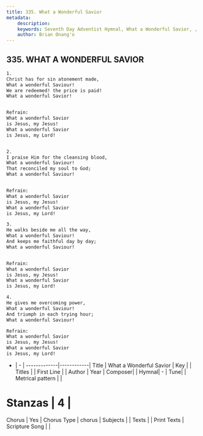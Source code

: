 ```yaml
---
title: 335. What a Wonderful Savior
metadata:
    description: 
    keywords: Seventh Day Adventist Hymnal, What a Wonderful Savior, , 
    author: Brian Onang'o
---
```



## 335. WHAT A WONDERFUL SAVIOR

```txt
1.
Christ has for sin atonement made,
What a wonderful Saviour!
We are redeemed! the price is paid!
What a wonderful Savior!


Refrain:
What a wonderful Savior
is Jesus, my Jesus!
What a wonderful Savior
is Jesus, my Lord!


2.
I praise Him for the cleansing blood,
What a wonderful Saviour!
That reconciled my soul to God;
What a wonderful Saviour!


Refrain:
What a wonderful Savior
is Jesus, my Jesus!
What a wonderful Savior
is Jesus, my Lord!

3.
He walks beside me all the way,
What a wonderful Saviour!
And keeps me faithful day by day;
What a wonderful Saviour!


Refrain:
What a wonderful Savior
is Jesus, my Jesus!
What a wonderful Savior
is Jesus, my Lord!

4.
He gives me overcoming power,
What a wonderful Saviour!
And triumph in each trying hour;
What a wonderful Saviour!

Refrain:
What a wonderful Savior
is Jesus, my Jesus!
What a wonderful Savior
is Jesus, my Lord!

```

- |   -  |
-------------|------------|
Title | What a Wonderful Savior |
Key |  |
Titles |  |
First Line |  |
Author | 
Year | 
Composer|  |
Hymnal|  - |
Tune|  |
Metrical pattern | |
# Stanzas | 4 |
Chorus | Yes |
Chorus Type | chorus |
Subjects |  |
Texts |  |
Print Texts | 
Scripture Song |  |
  
